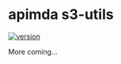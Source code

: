 # apimda s3-utils

[![version](https://img.shields.io/npm/v/@apimda/s3-utils-core.svg?style=flat-square)](https://www.npmjs.com/package/@apimda/s3-utils-core)

More coming...
